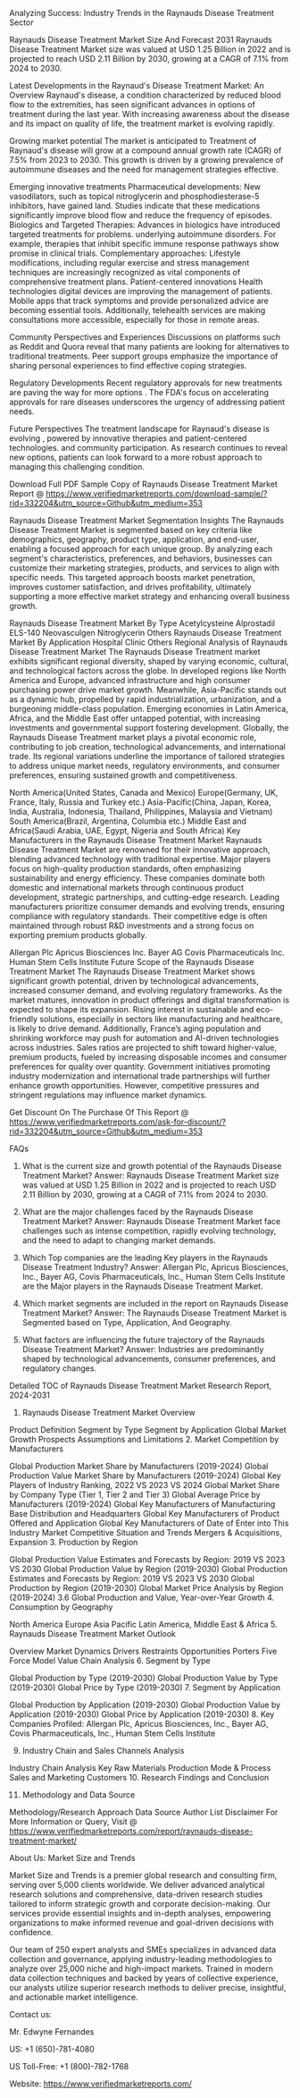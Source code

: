 Analyzing Success: Industry Trends in the Raynauds Disease Treatment Sector


Raynauds Disease Treatment Market Size And Forecast 2031
Raynauds Disease Treatment Market size was valued at USD 1.25 Billion in 2022 and is projected to reach USD 2.11 Billion by 2030, growing at a CAGR of 7.1% from 2024 to 2030.

Latest Developments in the Raynaud's Disease Treatment Market: An Overview
Raynaud's disease, a condition characterized by reduced blood flow to the extremities, has seen significant advances in options of treatment during the last year. With increasing awareness about the disease and its impact on quality of life, the treatment market is evolving rapidly.

Growing market potential
The market is anticipated to Treatment of Raynaud's disease will grow at a compound annual growth rate (CAGR) of 7.5% from 2023 to 2030. This growth is driven by a growing prevalence of autoimmune diseases and the need for management strategies effective.

Emerging innovative treatments
Pharmaceutical developments: New vasodilators, such as topical nitroglycerin and phosphodiesterase-5 inhibitors, have gained land. Studies indicate that these medications significantly improve blood flow and reduce the frequency of episodes.
Biologics and Targeted Therapies: Advances in biologics have introduced targeted treatments for problems. underlying autoimmune disorders. For example, therapies that inhibit specific immune response pathways show promise in clinical trials.
Complementary approaches: Lifestyle modifications, including regular exercise and stress management techniques are increasingly recognized as vital components of comprehensive treatment plans.
Patient-centered innovations
Health technologies digital devices are improving the management of patients. Mobile apps that track symptoms and provide personalized advice are becoming essential tools. Additionally, telehealth services are making consultations more accessible, especially for those in remote areas.

Community Perspectives and Experiences
Discussions on platforms such as Reddit and Quora reveal that many patients are looking for alternatives to traditional treatments. Peer support groups emphasize the importance of sharing personal experiences to find effective coping strategies.

Regulatory Developments
Recent regulatory approvals for new treatments are paving the way for more options . The FDA's focus on accelerating approvals for rare diseases underscores the urgency of addressing patient needs.

Future Perspectives
The treatment landscape for Raynaud's disease is evolving , powered by innovative therapies and patient-centered technologies. and community participation. As research continues to reveal new options, patients can look forward to a more robust approach to managing this challenging condition.

Download Full PDF Sample Copy of Raynauds Disease Treatment Market Report @ https://www.verifiedmarketreports.com/download-sample/?rid=332204&utm_source=Github&utm_medium=353

Raynauds Disease Treatment Market Segmentation Insights
The Raynauds Disease Treatment Market is segmented based on key criteria like demographics, geography, product type, application, and end-user, enabling a focused approach for each unique group. By analyzing each segment's characteristics, preferences, and behaviors, businesses can customize their marketing strategies, products, and services to align with specific needs. This targeted approach boosts market penetration, improves customer satisfaction, and drives profitability, ultimately supporting a more effective market strategy and enhancing overall business growth.

Raynauds Disease Treatment Market By Type
Acetylcysteine
Alprostadil
ELS-140
Neovasculgen
Nitroglycerin
Others
Raynauds Disease Treatment Market By Application
Hospital
Clinic
Others
Regional Analysis of Raynauds Disease Treatment Market
The Raynauds Disease Treatment market exhibits significant regional diversity, shaped by varying economic, cultural, and technological factors across the globe. In developed regions like North America and Europe, advanced infrastructure and high consumer purchasing power drive market growth. Meanwhile, Asia-Pacific stands out as a dynamic hub, propelled by rapid industrialization, urbanization, and a burgeoning middle-class population. Emerging economies in Latin America, Africa, and the Middle East offer untapped potential, with increasing investments and governmental support fostering development. Globally, the Raynauds Disease Treatment market plays a pivotal economic role, contributing to job creation, technological advancements, and international trade. Its regional variations underline the importance of tailored strategies to address unique market needs, regulatory environments, and consumer preferences, ensuring sustained growth and competitiveness.

North America(United States, Canada and Mexico)
Europe(Germany, UK, France, Italy, Russia and Turkey etc.)
Asia-Pacific(China, Japan, Korea, India, Australia, Indonesia, Thailand, Philippines, Malaysia and Vietnam)
South America(Brazil, Argentina, Columbia etc.)
Middle East and Africa(Saudi Arabia, UAE, Egypt, Nigeria and South Africa)
Key Manufacturers in the Raynauds Disease Treatment Market
Raynauds Disease Treatment Market are renowned for their innovative approach, blending advanced technology with traditional expertise. Major players focus on high-quality production standards, often emphasizing sustainability and energy efficiency. These companies dominate both domestic and international markets through continuous product development, strategic partnerships, and cutting-edge research. Leading manufacturers prioritize consumer demands and evolving trends, ensuring compliance with regulatory standards. Their competitive edge is often maintained through robust R&D investments and a strong focus on exporting premium products globally.

Allergan Plc
Apricus Biosciences
Inc.
Bayer AG
Covis Pharmaceuticals
Inc.
Human Stem Cells Institute
Future Scope of the Raynauds Disease Treatment Market
The Raynauds Disease Treatment Market shows significant growth potential, driven by technological advancements, increased consumer demand, and evolving regulatory frameworks. As the market matures, innovation in product offerings and digital transformation is expected to shape its expansion. Rising interest in sustainable and eco-friendly solutions, especially in sectors like manufacturing and healthcare, is likely to drive demand. Additionally, France’s aging population and shrinking workforce may push for automation and AI-driven technologies across industries. Sales ratios are projected to shift toward higher-value, premium products, fueled by increasing disposable incomes and consumer preferences for quality over quantity. Government initiatives promoting industry modernization and international trade partnerships will further enhance growth opportunities. However, competitive pressures and stringent regulations may influence market dynamics.

Get Discount On The Purchase Of This Report @ https://www.verifiedmarketreports.com/ask-for-discount/?rid=332204&utm_source=Github&utm_medium=353

FAQs
1. What is the current size and growth potential of the Raynauds Disease Treatment Market?
Answer: Raynauds Disease Treatment Market size was valued at USD 1.25 Billion in 2022 and is projected to reach USD 2.11 Billion by 2030, growing at a CAGR of 7.1% from 2024 to 2030.

2. What are the major challenges faced by the Raynauds Disease Treatment Market?
Answer: Raynauds Disease Treatment Market face challenges such as intense competition, rapidly evolving technology, and the need to adapt to changing market demands.

3. Which Top companies are the leading Key players in the Raynauds Disease Treatment Industry?
Answer: Allergan Plc, Apricus Biosciences, Inc., Bayer AG, Covis Pharmaceuticals, Inc., Human Stem Cells Institute are the Major players in the Raynauds Disease Treatment Market.

4. Which market segments are included in the report on Raynauds Disease Treatment Market?
Answer: The Raynauds Disease Treatment Market is Segmented based on Type, Application, And Geography.

5. What factors are influencing the future trajectory of the Raynauds Disease Treatment Market?
Answer: Industries are predominantly shaped by technological advancements, consumer preferences, and regulatory changes.

Detailed TOC of Raynauds Disease Treatment Market Research Report, 2024-2031
1. Raynauds Disease Treatment Market Overview

Product Definition
Segment by Type
Segment by Application
Global Market Growth Prospects
Assumptions and Limitations
2. Market Competition by Manufacturers

Global Production Market Share by Manufacturers (2019-2024)
Global Production Value Market Share by Manufacturers (2019-2024)
Global Key Players of Industry Ranking, 2022 VS 2023 VS 2024
Global Market Share by Company Type (Tier 1, Tier 2 and Tier 3)
Global Average Price by Manufacturers (2019-2024)
Global Key Manufacturers of Manufacturing Base Distribution and Headquarters
Global Key Manufacturers of Product Offered and Application
Global Key Manufacturers of Date of Enter into This Industry
Market Competitive Situation and Trends
Mergers & Acquisitions, Expansion
3. Production by Region

Global Production Value Estimates and Forecasts by Region: 2019 VS 2023 VS 2030
Global Production Value by Region (2019-2030)
Global Production Estimates and Forecasts by Region: 2019 VS 2023 VS 2030
Global Production by Region (2019-2030)
Global Market Price Analysis by Region (2019-2024) 3.6 Global Production and Value, Year-over-Year Growth
4. Consumption by Geography

North America
Europe
Asia Pacific
Latin America, Middle East & Africa
5. Raynauds Disease Treatment Market Outlook

Overview
Market Dynamics
Drivers
Restraints
Opportunities
Porters Five Force Model
Value Chain Analysis 
6. Segment by Type

Global Production by Type (2019-2030)
Global Production Value by Type (2019-2030)
Global Price by Type (2019-2030)
7. Segment by Application

Global Production by Application (2019-2030)
Global Production Value by Application (2019-2030)
Global Price by Application (2019-2030)
8. Key Companies Profiled: Allergan Plc, Apricus Biosciences, Inc., Bayer AG, Covis Pharmaceuticals, Inc., Human Stem Cells Institute

9. Industry Chain and Sales Channels Analysis

Industry Chain Analysis
Key Raw Materials
Production Mode & Process
Sales and Marketing
Customers
10. Research Findings and Conclusion

11. Methodology and Data Source

Methodology/Research Approach
Data Source
Author List
Disclaimer
For More Information or Query, Visit @ https://www.verifiedmarketreports.com/report/raynauds-disease-treatment-market/

About Us: Market Size and Trends

Market Size and Trends is a premier global research and consulting firm, serving over 5,000 clients worldwide. We deliver advanced analytical research solutions and comprehensive, data-driven research studies tailored to inform strategic growth and corporate decision-making. Our services provide essential insights and in-depth analyses, empowering organizations to make informed revenue and goal-driven decisions with confidence.

Our team of 250 expert analysts and SMEs specializes in advanced data collection and governance, applying industry-leading methodologies to analyze over 25,000 niche and high-impact markets. Trained in modern data collection techniques and backed by years of collective experience, our analysts utilize superior research methods to deliver precise, insightful, and actionable market intelligence.

Contact us:

Mr. Edwyne Fernandes

US: +1 (650)-781-4080

US Toll-Free: +1 (800)-782-1768

Website: https://www.verifiedmarketreports.com/

